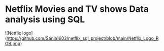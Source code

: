 # Netflix Movies and TV shows Data analysis using SQL
![Netflix logo] (https://github.com/Sania1603/netflix_sql_project/blob/main/Netflix_Logo_RGB.png)
